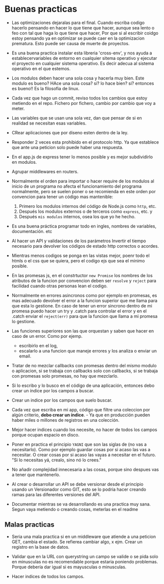 # Buenas practicas

- Las optimizaciones dejaralas para el final. Cuando escriba codigo hacerlo pensando en hacer lo que tiene que hacer, aunque sea lento o feo con tal que haga lo que tiene que hacer, Por que si al escribir coidgo estoy pensando ya en optimizar se puede caer en la optimizacion prematura. Esto puede ser causa de muerte de proyectos.

- Es una buena practica instalar esta libreria 'cross-env', y nos ayuda a establecervariables de entorno en cualquier sitema operativo y  ejecutar el proyecto en cualquier sistema operativo. Es decir adecua al sistema operativo en el que estemos.
  
- Los modulos deben hacer una sola cosa y hacerla muy bien. Este modulo es bueno? HAce una sola cosa? si? lo hace bien? si? entonces es bueno!! Es la filosofia de linux.

- Cada vez que hago un commit, reviso todos los cambios que estoy metiendo en el repo. Fichero por fichero, cambio por cambio que voy a meter.

- Las variables que se usan una sola vez, dan que pensar de si en realidad se necesitan esas variables.
- CRear aplicaciones que por diseno esten dentro de la ley.
- Responder 2 veces esta prohibido en el protocolo http. Ya que establece que ante una peticion solo puede haber una respuesta.

- En el app.js de express tener lo menos posible y es mejor subdividirlo en modulos.

- Agrupar middlewares en routers.

- Normalmente el orden para importar o hacer require de los modulos al inicio de un programa no afecta el funcionamiento del programa normalmente, pero se suelen poner o se recomienda en este orden por convencion para tener un código mas mantenible:
    1. Primero los modulos internos del código de Node.js como `http`, etc. 
    2. Después los modulos externos o de terceros como `express`, etc. y 
    3. Después `mis modulos` internos, osea los que yo he hecho.

- Es una buena práctica programar todo en ingles, nombres de variables, documentación. etc

- Al hacer un API y validaciones de los parámetros Invertir el tiempo necesario para devolver los códigos de estado http correctos o acordes.

- Mientras menos codigos se ponga en las vistas mejor, poenr todo el htmls o el css que se quiera, pero el codigo ejs que sea el minimo posible.

- En las promesas js, en el constrtuctor `new Promise` los nombres de los atributos de la funcion por convencion deben ser `resolve` y `reject` para facilidad cuando otras personas lean el codigo.

- Normalmente en errores asincronos como por ejemplo en promesas, es mas adecuado devolver el error a la funcion superior que me llama para que esta lo gestione. En caso de tener un error sincrono dentro de mi promesa puedo hacer un try y .catch para  controlar el error y en el .catch enviar el `reject(err)` para que la funcion que llama a mi promesa lo gestione. 

- Las funciones superiores son las que orquestan y saben que hacer en caso de un error. Como por ejemp. 
  - escribirlo en el log, 
  - escalarlo a una funcion que maneje errores y los analiza o enviar un email.


- Tratar de no mezclar callbacks con promesas dentro del mismo modulo o aplicacion, si se trabaja con callbacks solo con callbacks, si se trabaja con promesas solo promesas, no hay que mezclarlo.

- Si lo escribo y lo busco en el código de una aplicación, entonces debo crear un índice por los campos a buscar.
- Crear un indice por los campos que suelo buscar.
- Cada vez que escriba en mi app, código que filtre una coleccion por algún criterio, **debo crear un índice**. - Ya que en producción pueden haber miles o millones de registros en una colección.
- Mejor hacer indices cuando los necesite, no hacer de todos los campos porque ocupan espacio en disco.

- Poner en practica el principio `YAGNI` que son las siglas de (no vas a necesitarlo). Como por ejemplo guardar cosas por si acaso las vas a necesitar. O crear cosas por si acaso las vayas a necesitar en el futuro. "Si lo necesitas yá, crealo, sino nó lo crees."

- No añadir complejidad innecesaria a las cosas, porque sino despues vas a tener que mantenerlo.

- Al crear o desarrollar un API se debe versionar desde el principio usando un Versionador como GIT, esto se lo podria hacer creando ramas para las diferentes versiones del API.

- Documentar mientras se va desarrollando es una practica muy sana. Segun vaya metiendo o creando cosas, meterlas en el readme
  
## Malas practicas

- Seria una mala practica si en un middleware que atiende a una peticion GET, cambia el estado. Se refierea cambiar algo, x ejm. Crear un registro en la base de datos.

- Validar que en la URL con querystring un campo se valide o se pida solo en minusculas no es recomendable porque estaria poniendo problemas. Porque debería dar igual si es mayusculas o minusculas.

- Hacer indices de todos los campos.